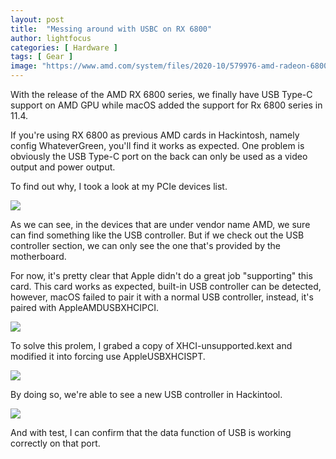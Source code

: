 ```yaml
---
layout: post
title:  "Messing around with USBC on RX 6800"
author: lightfocus
categories: [ Hardware ]
tags: [ Gear ]
image: "https://www.amd.com/system/files/2020-10/579976-amd-radeon-6800-1260x709.png"
---
```


With the release of the AMD RX 6800 series, we finally have USB Type-C support on AMD GPU while macOS added the support for Rx 6800 series in 11.4.

If you're using RX 6800 as previous AMD cards in Hackintosh, namely config WhateverGreen, you'll find it works as expected. One problem is obviously the USB Type-C port on the back can only be used as a video output and power output.

To find out why, I took a look at my PCIe devices list.

<img src="https://lightfocus-1256547063.cos.ap-hongkong.myqcloud.com/posts/usbc/Screen%20Shot%202021-11-22%20at%205.08.05%20PM.png">

As we can see, in the devices that are under vendor name AMD, we sure can find something like the USB controller.
But if we check out the USB controller section, we can only see the one that's provided by the motherboard.

For now, it's pretty clear that Apple didn't do a great job "supporting" this card. This card works as expected, built-in USB controller can be detected, however, macOS failed to pair it with a normal USB controller, instead, it's paired with AppleAMDUSBXHCIPCI.

<img src="https://lightfocus-1256547063.cos.ap-hongkong.myqcloud.com/posts/usbc/Screen%20Shot%202021-11-22%20at%205.02.44%20PM.png">

To solve this prolem, I grabed a copy of XHCI-unsupported.kext and modified it into forcing use AppleUSBXHCISPT.

<img src="https://lightfocus-1256547063.cos.ap-hongkong.myqcloud.com/posts/usbc/Screen%20Shot%202021-11-22%20at%209.12.58%20PM.png">

By doing so, we're able to see a new USB controller in Hackintool.

<img src="https://lightfocus-1256547063.cos.ap-hongkong.myqcloud.com/posts/usbc/Screen%20Shot%202021-11-22%20at%209.15.55%20PM.png">

And with test, I can confirm that the data function of USB is working correctly on that port.